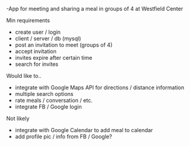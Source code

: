 -App for meeting and sharing a meal in groups of 4 at Westfield Center

Min requirements
- create user / login
- client / server / db (mysql)
- post an invitation to meet (groups of 4)
- accept invitation
- invites expire after certain time
- search for invites


Would like to..
- integrate with Google Maps API for directions / distance information
- multiple search options
- rate meals / conversation / etc.
- integrate FB / Google login


Not likely
- integrate with Google Calendar to add meal to calendar
- add profile pic / info from FB / Google?